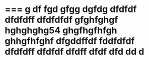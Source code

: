 ===
g
df
fgd
gfgg
dgfdg
dfdfdf
dfdfdff
dfdfdfdf
gfghfghgf
hghghghg54
ghgfhgfhfgh
ghhgfhfghf
dfgddffdf
fddfdfdf
dfdfdff
dfdfdf
dfdff
dfdf
dfd
dd
d
===


